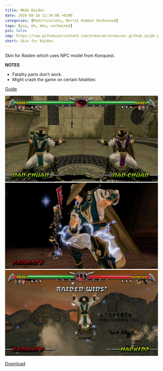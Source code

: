 ```yaml
---
title: MKDA Raiden
date: 2020-08-18 12:34:00 +0200
categories: [Modifications, Mortal Kombat Unchained]
tags: [psp, mk, mku, unchained]   
pin: false
img: https://raw.githubusercontent.com/ermaccer/ermaccer.github.io/gh-pages/assets/mods/mku/mkdaraiden/1.jpg
short: Skin for Raiden.
---
```


Skin for Raiden which uses NPC model from Konquest.

**NOTES**
- Fatality parts don't work.
- Might crash the game on certain fatalities

[Guide](https://ermaccer.github.io/posts/how-to-install-mortal-kombat-unchained-mods/)

![Preview](https://raw.githubusercontent.com/ermaccer/ermaccer.github.io/gh-pages/assets/mods/mku/mkdaraiden/1.jpg)
![Preview](https://raw.githubusercontent.com/ermaccer/ermaccer.github.io/gh-pages/assets/mods/mku/mkdaraiden/2.jpg)
![Preview](https://raw.githubusercontent.com/ermaccer/ermaccer.github.io/gh-pages/assets/mods/mku/mkdaraiden/3.jpg)



[Download](https://drive.google.com/file/d/1OB4QJbVWnNelEiDFoJGy8236pduuLZge/view?usp=sharing)

